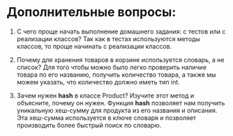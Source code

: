 # Дополнительные вопросы:
1. С чего проще начать выполнение домашнего задания: с тестов или с реализации классов?
Так как в тестах используются методы классов, то проще начинать с реализации классов.

2. Почему для хранения товаров в корзине используется словарь, а не список?
Для того чтобы можно было легко проверить наличие товара по его названию, получить количество товара, а также мы можем указать, что количество должно иметь тип int. 

3. Зачем нужен __hash__ в классе Product? Изучите этот метод и объясните, почему он нужен.
Функция __hash__ позволяет нам получить уникальную хеш-сумму для продукта из его названия и описания. Эта хеш-сумма используется в ключе словаря и позволяет производить более быстрый поиск по словарю. 
